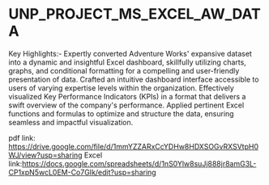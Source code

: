 # UNP_PROJECT_MS_EXCEL_AW_DATA
Key Highlights:- Expertly converted Adventure Works' expansive dataset into a dynamic and insightful Excel dashboard, skillfully utilizing charts, graphs, and conditional formatting for a compelling and user-friendly presentation of data. Crafted an intuitive dashboard interface accessible to users of varying expertise levels within the organization. Effectively visualized Key Performance Indicators (KPIs) in a format that delivers a swift overview of the company's performance. Applied pertinent Excel functions and formulas to optimize and structure the data, ensuring seamless and impactful visualization.

pdf link: https://drive.google.com/file/d/1mmYZZARxCcYDHw8HDXSOGvRXSVtpH0WJ/view?usp=sharing
Excel link:https://docs.google.com/spreadsheets/d/1nS0Ylw8suJj888jr8amG3L-CP1xpN5wcL0EM-Co7GIk/edit?usp=sharing
